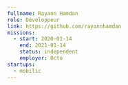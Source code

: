 ```yaml
---
fullname: Rayann Hamdan
role: Développeur
link: https://github.com/rayannhamdan
missions:
  - start: 2020-01-14
    end: 2021-01-14
    status: independent
    employer: Octo
startups:
  - mobilic
---
```

